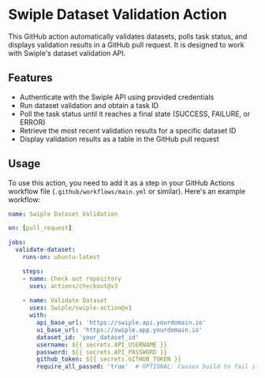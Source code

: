 # Swiple Dataset Validation Action

This GitHub action automatically validates datasets, polls task status, and displays validation results in a GitHub pull request. It is designed to work with Swiple's dataset validation API.

## Features

- Authenticate with the Swiple API using provided credentials
- Run dataset validation and obtain a task ID
- Poll the task status until it reaches a final state (SUCCESS, FAILURE, or ERROR)
- Retrieve the most recent validation results for a specific dataset ID
- Display validation results as a table in the GitHub pull request

## Usage

To use this action, you need to add it as a step in your GitHub Actions workflow file (`.github/workflows/main.yml` or similar). Here's an example workflow:

```yaml
name: Swiple Dataset Validation

on: [pull_request]

jobs:
  validate-dataset:
    runs-on: ubuntu-latest

    steps:
    - name: Check out repository
      uses: actions/checkout@v3
        
    - name: Validate Dataset
      uses: Swiple/swiple-action@v1
      with:
        api_base_url: 'https://swiple.api.yourdomain.io'
        ui_base_url: 'https://swiple.app.yourdomain.io'
        dataset_id: 'your_dataset_id'
        username: ${{ secrets.API_USERNAME }}
        password: ${{ secrets.API_PASSWORD }}
        github_token: ${{ secrets.GITHUB_TOKEN }}
        require_all_passed: 'true'  # OPTIONAL: Causes build to fail if any expectations fail
```
